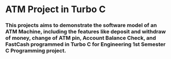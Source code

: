 # ATM Project in Turbo C
### This projects aims to demonstrate the software model of an ATM Machine, including the features like deposit and withdraw of money, change of ATM pin, Account Balance Check, and FastCash programmed in Turbo C for Engineering 1st Semester C Programming project.
